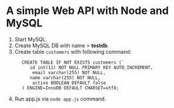 # A simple Web API with Node and MySQL

1. Start MySQL.
2. Create MySQL DB with name > __testdb__.
3. Create table `customers` with following command: 
```
      CREATE TABLE IF NOT EXISTS customers (` 
         id int(11) NOT NULL PRIMARY KEY AUTO_INCREMENT,
          email varchar(255) NOT NULL,
         name varchar(255) NOT NULL,
          active BOOLEAN DEFAULT false
      ) ENGINE=InnoDB DEFAULT CHARSET=utf8;
```
4. Run app.js via `node app.js` command.